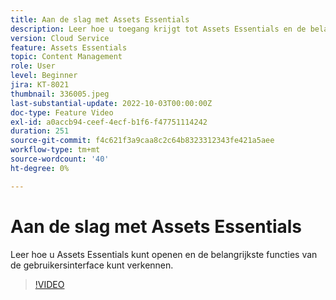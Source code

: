 ```yaml
---
title: Aan de slag met Assets Essentials
description: Leer hoe u toegang krijgt tot Assets Essentials en de belangrijkste aspecten van de gebruikersinterface van de toepassing verkent.
version: Cloud Service
feature: Assets Essentials
topic: Content Management
role: User
level: Beginner
jira: KT-8021
thumbnail: 336005.jpeg
last-substantial-update: 2022-10-03T00:00:00Z
doc-type: Feature Video
exl-id: a0accb94-ceef-4ecf-b1f6-f47751114242
duration: 251
source-git-commit: f4c621f3a9caa8c2c64b8323312343fe421a5aee
workflow-type: tm+mt
source-wordcount: '40'
ht-degree: 0%

---
```


# Aan de slag met Assets Essentials

Leer hoe u Assets Essentials kunt openen en de belangrijkste functies van de gebruikersinterface kunt verkennen.

>[!VIDEO](https://video.tv.adobe.com/v/336005?quality=12&learn=on)
